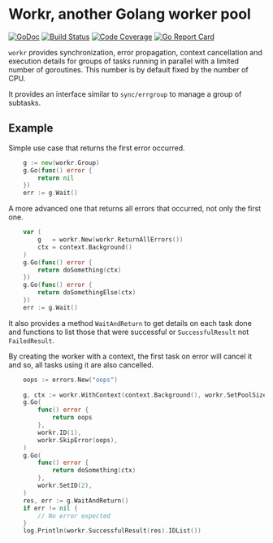 # Workr, another Golang worker pool

[![GoDoc](https://godoc.org/github.com/rvflash/workr?status.svg)](https://godoc.org/github.com/rvflash/workr)
[![Build Status](https://github.com/rvflash/workr/workflows/build/badge.svg)](https://github.com/rvflash/workr/actions?workflow=build)
[![Code Coverage](https://codecov.io/gh/rvflash/workr/branch/main/graph/badge.svg)](https://codecov.io/gh/rvflash/workr)
[![Go Report Card](https://goreportcard.com/badge/github.com/rvflash/workr)](https://goreportcard.com/report/github.com/rvflash/workr)

`workr` provides synchronization, error propagation, context cancellation and execution details 
for groups of tasks running in parallel with a limited number of goroutines.
This number is by default fixed by the number of CPU.

It provides an interface similar to `sync/errgroup` to manage a group of subtasks.

## Example

Simple use case that returns the first error occurred.

```go
    g := new(workr.Group)
    g.Go(func() error {
        return nil
    })
    err := g.Wait()
````

A more advanced one that returns all errors that occurred, not only the first one.

```go
    var (
        g   = workr.New(workr.ReturnAllErrors())
        ctx = context.Background()
    )
    g.Go(func() error {
        return doSomething(ctx)
    })
    g.Go(func() error {
        return doSomethingElse(ctx)
    })
    err := g.Wait()
````

It also provides a method `WaitAndReturn` to get details on each task done and 
functions to list those that were successful or `SuccessfulResult` not `FailedResult`.

By creating the worker with a context, the first task on error will cancel it and so, 
all tasks using it are also cancelled.

```go
    oops := errors.New("oops")
	
    g, ctx := workr.WithContext(context.Background(), workr.SetPoolSize(2))
    g.Go(
		func() error {
            return oops
        }, 
		workr.ID(1), 
		workr.SkipError(oops),
	)
    g.Go(
		func() error {
            return doSomething(ctx)
        },
		workr.SetID(2),
	)
    res, err := g.WaitAndReturn()
    if err != nil {
        // No error expected
    }
    log.Println(workr.SuccessfulResult(res).IDList())
```
